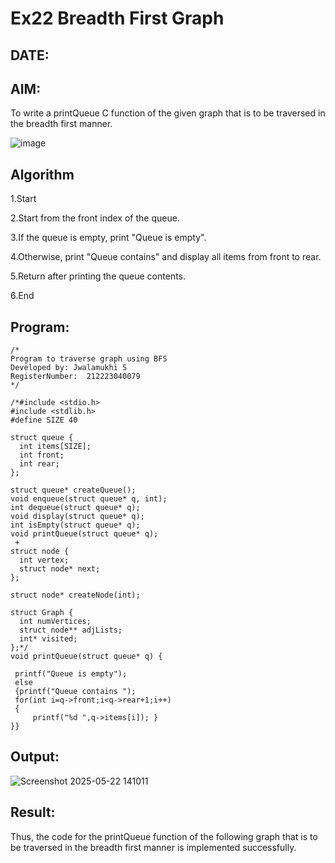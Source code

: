 # Ex22 Breadth First Graph
## DATE:
## AIM:
To write a printQueue C function of the given graph that is to be traversed in the breadth first manner.

![image](https://github.com/user-attachments/assets/f483f48c-6af0-4027-a993-01c108a50933)


## Algorithm

1.Start

2.Start from the front index of the queue.

3.If the queue is empty, print "Queue is empty".

4.Otherwise, print "Queue contains" and display all items from front to rear.

5.Return after printing the queue contents.

6.End

## Program:
```
/*
Program to traverse graph using BFS
Developed by: Jwalamukhi S
RegisterNumber:  212223040079
*/

/*#include <stdio.h>
#include <stdlib.h>
#define SIZE 40
 
struct queue {
  int items[SIZE];
  int front;
  int rear;
};
 
struct queue* createQueue();
void enqueue(struct queue* q, int);
int dequeue(struct queue* q);
void display(struct queue* q);
int isEmpty(struct queue* q);
void printQueue(struct queue* q);
 +
struct node {
  int vertex;
  struct node* next;
};
 
struct node* createNode(int);
 
struct Graph {
  int numVertices;
  struct node** adjLists;
  int* visited;
};*/
void printQueue(struct queue* q) {
 
 printf("Queue is empty");
 else
 {printf("Queue contains ");
 for(int i=q->front;i<q->rear+1;i++)
 {
     printf("%d ",q->items[i]); }
}}
```

## Output:

![Screenshot 2025-05-22 141011](https://github.com/user-attachments/assets/d0a25da5-b3ad-420b-9d28-d04d57687972)


## Result:
Thus, the code for the printQueue function of the following graph that is to be traversed in the breadth first manner is implemented successfully.
